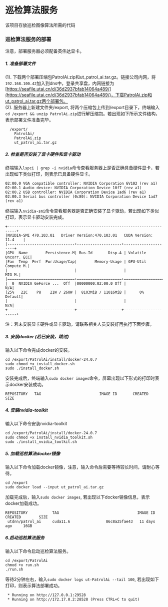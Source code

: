 # 巡检算法服务
该项目存放巡检图像算法所需的代码

### 巡检算法服务的部署
注意，部署服务器必须配备英伟达显卡。
##### 1. 准备部署文件
(1). 下载两个部署压缩包PatrolAi.zip和ut_patrol_ai.tar.gz。链接公司内网，将```192.168.100.42```加入到dns中，登录共享盘，内网链接为[https://seafile.utai.cn/d/36d2937bfab14064a489/](https://seafile.utai.cn/d/36d2937bfab14064a489/)，下载PatrolAi.zip和ut_patrol_ai.tar.gz两个部署包。  
(2). 服务器上新建文件夹/export, 将两个压缩包上传到/export目录下，终端输入```cd /export && unzip PatrolAi.zip```进行解压缩包。若出现如下所示文件结构，表示部署文件准备完毕。
```
  /export/
    PatrolAi/
    PatrolAi.zip
    ut_patrol_ai.tar.gz
```
##### 2. 检查是否安装了显卡硬件和显卡驱动
终端输入```lspci | grep -i nvidia```命令查看服务器上是否正确具备硬件显卡，若出现如下类似打印，则表示已具备硬件显卡。
```
02:00.0 VGA compatible controller: NVIDIA Corporation GV102 (rev a1)
02:00.1 Audio device: NVIDIA Corporation Device 10f7 (rev a1)
02:00.2 USB controller: NVIDIA Corporation Device 1ad6 (rev a1)
02:00.3 Serial bus controller [0c80]: NVIDIA Corporation Device 1ad7 (rev a1)
```
终端输入```nvidia-smi```命令查看服务器是否正确安装了显卡驱动，若出现如下类似打印，表示显卡驱动安装完成。
```
+--------------------------------------------------------------------------+
|NVIDIA-SMI 470.103.01   Driver Version:470.103.01   CUDA Version: 11.4    |
|------------------------------+--------------------+---------------------+
|GPU  Name        Persistence-M| Bus-Id       Disp.A | Volatile Uncorr. ECC|
|Fan  Temp  Perf  Pwr:Usage/Cap|        Memory-Usage | GPU-Util  Compute M.|
|                              |                     |               MIG M.|
|==============================+====================+=====================|
|  0  NVIDIA GeForce ...  Off  |00000000:02:00.0 Off |                  N/A|
|25%   22C    P8    21W / 260W |  8103MiB / 11016MiB |      0%      Default|
|                              |                     |                  N/A|
+------------------------------+--------------------+----------------------+
```
注：若未安装显卡硬件或显卡驱动，请联系相关人员安装好再执行下面步骤。
##### 3. 安装docker (若已安装，跳过)
输入以下命令完成docker的安装。
```
cd /export/PatrolAi/install/docker-24.0.7
sudo chmod +x install_docker.sh
sudo ./install_docker.sh
```
安装完成后，终端输入```sudo docker images```命令，屏幕出现以下形式的打印时表示docker安装成功。
```
REPOSITORY   TAG                          IMAGE ID       CREATED       SIZE
```
##### 4. 安装nvidia-toolkit
输入以下命令安装nvidia-toolkit
```
cd /export/PatrolAi/install/docker-24.0.7
sudo chmod +x install_nvidia_toolkit.sh
sudo ./install_nvidia_toolkit.sh
```
##### 5. 加载巡检算法docker镜像
输入以下命令加载docker镜像，注意，输入命令后需要等待较长时间，请耐心等待。
```
cd /export
sudo docker load --input ut_patrol_ai.tar.gz
```
加载完成后，输入```sudo docker images```, 若出现以下docker镜像信息，表示docker加载成功。
```
REPOSITORY           TAG                                   IMAGE ID       CREATED        SIZE
 utdnn/patrol_ai     cuda11.6                86c8a25fae43   11 days ago     16GB
```
##### 6.启动巡检算法服务
输入以下命令启动巡检算法服务。
```
cd /export/PatrolAi
chmod +x run.sh
./run.sh
```
等待2分钟左右，输入```sudo docker logs ut-PatrolAi --tail 100```, 若出现如下打印，则表示算法部署成功。
```
 * Running on http://127.0.0.1:29528
 * Running on http://172.17.0.2:28528 (Press CTRL+C to quit)
```
